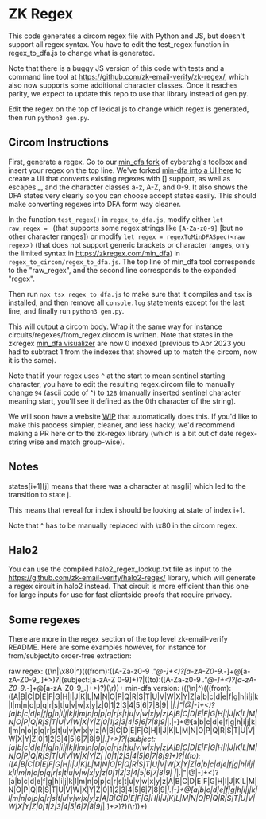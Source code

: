 # ZK Regex

This code generates a circom regex file with Python and JS, but doesn't support all regex syntax. You have to edit the test_regex function in regex_to_dfa.js to change what is generated.

Note that there is a buggy JS version of this code with tests and a command line tool at https://github.com/zk-email-verify/zk-regex/, which also now supports some additional character classes. Once it reaches parity, we expect to update this repo to use that library instead of gen.py.

Edit the regex on the top of lexical.js to change which regex is generated, then run `python3 gen.py`.

## Circom Instructions

First, generate a regex. Go to our [min_dfa fork](zkregex.com/min_dfa) of cyberzhg's toolbox and insert your regex on the top line. We've forked [min-dfa into a UI here](zkregex.com/min_dfa) to create a UI that converts existing regexes with [] support, as well as escapes \_, and the character classes a-z, A-Z, and 0-9. It also shows the DFA states very clearly so you can choose accept states easily. This should make converting regexes into DFA form way cleaner.

In the function `test_regex()` in `regex_to_dfa.js`, modify either `let raw_regex = ` (that supports some regex strings like `[A-Za-z0-9]` [but no other character ranges]) or modify `let regex = regexToMinDFASpec(<raw regex>)` (that does not support generic brackets or character ranges, only the limited syntax in https://zkregex.com/min_dfa) in `regex_to_circom/regex_to_dfa.js`. The top line of min_dfa tool corresponds to the "raw_regex", and the second line corresponds to the expanded "regex".

Then run `npx tsx regex_to_dfa.js` to make sure that it compiles and `tsx` is installed, and then remove all `console.log` statements except for the last line, and finally run `python3 gen.py`.

This will output a circom body. Wrap it the same way for instance circuits/regexes/from_regex.circom is written. Note that states in the zkregex [min_dfa visualizer](zkregex.com/min_dfa) are now 0 indexed (previous to Apr 2023 you had to subtract 1 from the indexes that showed up to match the circom, now it is the same).

Note that if your regex uses `^` at the start to mean sentinel starting character, you have to edit the resulting regex.circom file to manually change `94` (ascii code of ^) to `128` (manually inserted sentinel character meaning start, you'll see it defined as the 0th character of the string).

We will soon have a website [WIP](https://frontend-zk-regex.vercel.app/) that automatically does this. If you'd like to make this process simpler, cleaner, and less hacky, we'd recommend making a PR here or to the zk-regex library (which is a bit out of date regex-string wise and match group-wise).

## Notes

states[i+1][j] means that there was a character at msg[i] which led to the transition to state j.

This means that reveal for index i should be looking at state of index i+1.

Note that ^ has to be manually replaced with \x80 in the circom regex.

## Halo2

You can use the compiled halo2_regex_lookup.txt file as input to the https://github.com/zk-email-verify/halo2-regex/ library, which will generate a regex circuit in halo2 instead. That circuit is more efficient than this one for large inputs for use for fast clientside proofs that require privacy.

## Some regexes

There are more in the regex section of the top level zk-email-verify README. Here are some examples however, for instance for from/subject/to order-free extraction:

raw regex: ((\\n|\x80|^)(((from):([A-Za-z0-9 _."@-]+<)?[a-zA-Z0-9_.-]+@[a-zA-Z0-9_.]+>)?|(subject:[a-zA-Z 0-9]+)?|((to):([A-Za-z0-9 _."@-]+<)?[a-zA-Z0-9_.-]+@[a-zA-Z0-9_.]+>)?)(\\r))+
min-dfa version: (((\n|^)(((from):([A|B|C|D|E|F|G|H|I|J|K|L|M|N|O|P|Q|R|S|T|U|V|W|X|Y|Z|a|b|c|d|e|f|g|h|i|j|k|l|m|n|o|p|q|r|s|t|u|v|w|x|y|z|0|1|2|3|4|5|6|7|8|9| |_|.|"|@|-]+<)?[a|b|c|d|e|f|g|h|i|j|k|l|m|n|o|p|q|r|s|t|u|v|w|x|y|z|A|B|C|D|E|F|G|H|I|J|K|L|M|N|O|P|Q|R|S|T|U|V|W|X|Y|Z|0|1|2|3|4|5|6|7|8|9|_|.|-]+@[a|b|c|d|e|f|g|h|i|j|k|l|m|n|o|p|q|r|s|t|u|v|w|x|y|z|A|B|C|D|E|F|G|H|I|J|K|L|M|N|O|P|Q|R|S|T|U|V|W|X|Y|Z|0|1|2|3|4|5|6|7|8|9|_|.]+>)?|(subject:[a|b|c|d|e|f|g|h|i|j|k|l|m|n|o|p|q|r|s|t|u|v|w|x|y|z|A|B|C|D|E|F|G|H|I|J|K|L|M|N|O|P|Q|R|S|T|U|V|W|X|Y|Z| |0|1|2|3|4|5|6|7|8|9]+)?|((to):([A|B|C|D|E|F|G|H|I|J|K|L|M|N|O|P|Q|R|S|T|U|V|W|X|Y|Z|a|b|c|d|e|f|g|h|i|j|k|l|m|n|o|p|q|r|s|t|u|v|w|x|y|z|0|1|2|3|4|5|6|7|8|9| |_|.|"|@|-]+<)?[a|b|c|d|e|f|g|h|i|j|k|l|m|n|o|p|q|r|s|t|u|v|w|x|y|z|A|B|C|D|E|F|G|H|I|J|K|L|M|N|O|P|Q|R|S|T|U|V|W|X|Y|Z|0|1|2|3|4|5|6|7|8|9|_|.|-]+@[a|b|c|d|e|f|g|h|i|j|k|l|m|n|o|p|q|r|s|t|u|v|w|x|y|z|A|B|C|D|E|F|G|H|I|J|K|L|M|N|O|P|Q|R|S|T|U|V|W|X|Y|Z|0|1|2|3|4|5|6|7|8|9|_|.]+>)?)(\r))+)
